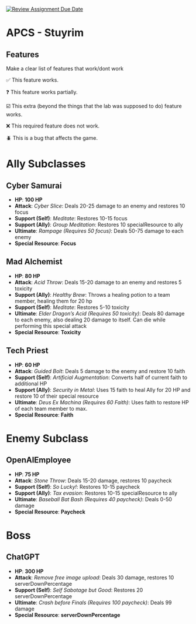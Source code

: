 [![Review Assignment Due Date](https://classroom.github.com/assets/deadline-readme-button-22041afd0340ce965d47ae6ef1cefeee28c7c493a6346c4f15d667ab976d596c.svg)](https://classroom.github.com/a/KprAwj1n)
# APCS - Stuyrim

## Features

Make a clear list of features that work/dont work

:white_check_mark: This feature works.

:question: This feature works partially.

:ballot_box_with_check: This extra (beyond the things that the lab was supposed to do) feature works.

:x: This required feature does not work.

:beetle: This is a bug that affects the game.

# Ally Subclasses

## Cyber Samurai
- **HP**: **100 HP**
- **Attack**: *Cyber Slice*: Deals 20-25 damage to an enemy and restores 10 focus 
- **Support (Self)**: *Meditate*: Restores 10-15 focus
- **Support (Ally)**: *Group Meditation*: Restores 10 specialResource to ally
- **Ultimate**: *Rampage (Requires 50 focus)*: Deals 50-75 damage to each enemy
- **Special Resource**: **Focus**

## Mad Alchemist
- **HP**: **80 HP**
- **Attack**: *Acid Throw*: Deals 15-20 damage to an enemy and restores 5 toxicity 
- **Support (Ally)**: *Healthy Brew*: Throws a healing potion to a team member, healing them for 20 hp
- **Support (Self)**: *Meditate*: Restores 5-10 toxicity
- **Ultimate**: *Elder Dragon’s Acid (Requires 50 toxicity)*: Deals 80 damage to each enemy, also dealing 20 damage to itself. Can die while performing this special attack
- **Special Resource**: **Toxicity**


## Tech Priest
- **HP**: **60 HP**
- **Attack**: *Guided Bolt*: Deals 5 damage to the enemy and restore 10 faith
- **Support (Self)**: *Artificial Augmentation*: Converts half of current faith to additional HP
- **Support (Ally)**: *Security in Metal*: Uses 15 faith to heal Ally for 20 HP and restore 10 of their special resource
- **Ultimate**: *Deus Ex Machina (Requires 60 Faith)*: Uses faith to restore HP of each team member to max.
- **Special Resource**: **Faith**

# Enemy Subclass

## OpenAIEmployee
- **HP**: **75 HP**
- **Attack**: *Stone Throw*: Deals 15-20 damage, restores 10 paycheck
- **Support (Self)**: *So Lucky!*: Restores 10-15 paycheck
- **Support (Ally)**: *Tax evasion*: Restores 10-15 specialResource to ally
- **Ultimate**: *Baseball Bat Bash (Requires 40 paycheck)*: Deals 0-50 damage
- **Special Resource**: **Paycheck**

# Boss

## ChatGPT
- **HP**: **300 HP**
- **Attack**: *Remove free image upload*: Deals 30 damage, restores 10 serverDownPercentage
- **Support (Self)**: *Self Sabotage but Good*: Restores 20 serverDownPercentage
- **Ultimate**: *Crash before Finals (Requires 100 paycheck)*: Deals 99 damage
- **Special Resource**: **serverDownPercentage**
